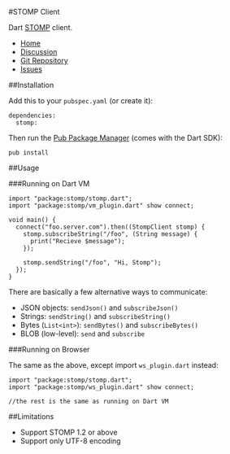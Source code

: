 #STOMP Client

Dart [STOMP](http://stomp.github.io/) client.

* [Home](http://rikulo.org)
* [Discussion](http://stackoverflow.com/questions/tagged/rikulo)
* [Git Repository](https://github.com/rikulo/stomp)
* [Issues](https://github.com/rikulo/stomp/issues)

##Installation

Add this to your `pubspec.yaml` (or create it):

    dependencies:
      stomp:

Then run the [Pub Package Manager](http://pub.dartlang.org/doc) (comes with the Dart SDK):

    pub install


##Usage

###Running on Dart VM

    import "package:stomp/stomp.dart";
    import "package:stomp/vm_plugin.dart" show connect;

    void main() {
      connect("foo.server.com").then((StompClient stomp) {
        stomp.subscribeString("/foo", (String message) {
          print("Recieve $message");
        });

        stomp.sendString("/foo", "Hi, Stomp");
      });
    }

There are basically a few alternative ways to communicate:

* JSON objects: `sendJson()` and `subscribeJson()`
* Strings: `sendString()` and `subscribeString()`
* Bytes (`List<int>`): `sendBytes()` and `subscribeBytes()`
* BLOB (low-level): `send` and `subscribe`

###Running on Browser

The same as the above, except import `ws_plugin.dart` instead:

    import "package:stomp/stomp.dart";
    import "package:stomp/ws_plugin.dart" show connect;

    //the rest is the same as running on Dart VM

##Limitations

* Support STOMP 1.2 or above
* Support only UTF-8 encoding
